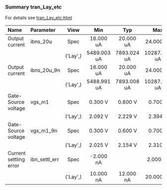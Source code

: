 ### Summary tran_Lay_etc

For details see <a href='tran_Lay_etc.html'>tran_Lay_etc.html</a>

|**Name**|**Parameter**|**View**|**Min** | **Typ** | **Max**|
|:---|:---|:---:|:---:|:---:|:---:|
|Output current|ibns\_20u | Spec | 16.000 uA | 20.000 uA | 24.000 uA |
| | | ('Lay',)|5489.003 uA | 7893.024 uA | 10287.930 uA |
|Output current|ibns\_20u\_9n | Spec | 16.000 uA | 20.000 uA | 24.000 uA |
| | | ('Lay',)|5488.991 uA | 7893.008 uA | 10287.920 uA |
|Gate-Source voltage|vgs\_m1 | Spec | 0.300 V | 0.600 V | 0.700 V |
| | | ('Lay',)|2.092 V | 2.229 V | 2.394 V |
|Gate-Source voltage|vgs\_m1\_9n | Spec | 0.300 V | 0.600 V | 0.700 V |
| | | ('Lay',)|2.025 V | 2.154 V | 2.310 V |
|Current settling error|ibn\_settl\_err | Spec | -2.000 nA |  | 2.000 nA |
| | | ('Lay',)|10.000 nA | 12.000 nA | 20.000 nA |
